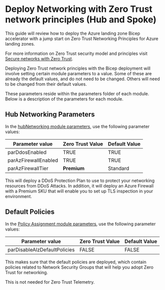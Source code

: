 # Deploy Networking with Zero Trust network principles (Hub and Spoke)

This guide will review how to deploy the Azure landing zone Bicep accelerator with a jump start on Zero Trust Networking Principles for Azure landing zones.

For more information on Zero Trust security model and principles visit [Secure networks with Zero Trust](https://learn.microsoft.com/security/zero-trust/deploy/networks).

Deploying Zero Trust network principles with the Bicep deployment will involve setting certain module parameters to a value.  Some of these are already the default values, and do not need to be changed.  Others will need to be changed from their default values.

These parameters reside within the parameters folder of each module.  Below is a description of the parameters for each module.

## Hub Networking Parameters

In the [hubNetworking module parameters](../../infra-as-code/bicep/modules/hubNetworking/parameters/hubNetworking.parameters.all.json), use the following parameter values:

| Parameter value | Zero Trust Value | Default Value |
|---|---|---|
|parDdosEnabled| TRUE | TRUE |
| parAzFirewallEnabled | TRUE | TRUE |
| parAzFirewallTier | **Premium** | Standard |

This will deploy a DDoS Protection Plan to use to protect your networking resources from DDoS Attacks.  In addition, it will deploy an Azure Firewall with a Premium SKU that will enable you to set up TLS inspection in your environment.

## Default Policies

In the [Policy Assignment module parameters](../../infra-as-code/bicep/modules/policy/assignments/alzDefaults/parameters/alzDefaultPolicyAssignments.parameters.all.json), use the following parameter values:

| Parameter value | Zero Trust Value | Default Value |
|---|---|---|
| parDisableAlzDefaultPolicies | FALSE | FALSE |

This makes sure that the default policies are deployed, which contain policies related to Network Security Groups that will help you adopt Zero Trust for networking.

This is not needed for Zero Trust Telemetry.
